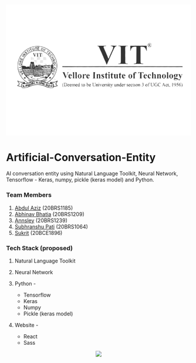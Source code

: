 ![](https://raw.githubusercontent.com/4bdul4ziz/Artificial-Conversation-Entity/main/assets/vit.png)
# Artificial-Conversation-Entity

AI conversation entity using Natural Language Toolkit, Neural Network, Tensorflow - Keras, numpy, pickle (keras model) and Python.

### Team Members

1. [Abdul Aziz](https://github.com/4bdul4ziz) 	      (20BRS1185)
2. [Abhinav Bhatia](https://github.com/AgentAss)     (20BRS1209)
3. [Annsley](https://github.com/VioletActual)            (20BRS1239)
4. [Subhranshu Pati](https://github.com/h0lycow)    (20BRS1064)
5. [Sukrit](https://github.com/SukritTM)          (20BCE1896)

### Tech Stack (proposed) 
1. Natural Language Toolkit
2. Neural Network
3. Python -
	- Tensorflow 
	- Keras
	- Numpy
	- Pickle (keras model)

4. Website -
	- React
	- Sass
  
<p align='center'><img src='https://giffiles.alphacoders.com/228/2282.gif' width='80%'/></p>
